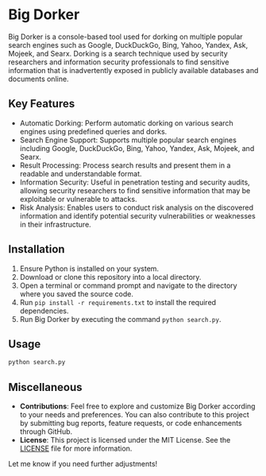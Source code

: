 # Big Dorker

Big Dorker is a console-based tool used for dorking on multiple popular search engines such as Google, DuckDuckGo, Bing, Yahoo, Yandex, Ask, Mojeek, and Searx. Dorking is a search technique used by security researchers and information security professionals to find sensitive information that is inadvertently exposed in publicly available databases and documents online.

## Key Features

- Automatic Dorking: Perform automatic dorking on various search engines using predefined queries and dorks.
- Search Engine Support: Supports multiple popular search engines including Google, DuckDuckGo, Bing, Yahoo, Yandex, Ask, Mojeek, and Searx.
- Result Processing: Process search results and present them in a readable and understandable format.
- Information Security: Useful in penetration testing and security audits, allowing security researchers to find sensitive information that may be exploitable or vulnerable to attacks.
- Risk Analysis: Enables users to conduct risk analysis on the discovered information and identify potential security vulnerabilities or weaknesses in their infrastructure.

## Installation

1. Ensure Python is installed on your system.
2. Download or clone this repository into a local directory.
3. Open a terminal or command prompt and navigate to the directory where you saved the source code.
4. Run `pip install -r requirements.txt` to install the required dependencies.
5. Run Big Dorker by executing the command `python search.py`.

## Usage

```bash
python search.py
```

## Miscellaneous

- **Contributions**: Feel free to explore and customize Big Dorker according to your needs and preferences. You can also contribute to this project by submitting bug reports, feature requests, or code enhancements through GitHub.
- **License**: This project is licensed under the MIT License. See the [LICENSE](LICENSE) file for more information.

Let me know if you need further adjustments!
